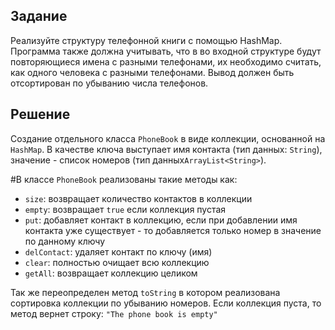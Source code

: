 ## Задание
Реализуйте структуру телефонной книги с помощью HashMap.
Программа также должна учитывать, что в во входной структуре будут повторяющиеся имена с разными телефонами, их необходимо считать, как одного человека с разными телефонами. Вывод должен быть отсортирован по убыванию числа телефонов.

## Решение
Создание отдельного класса `PhoneBook` в виде коллекции, основанной на `HashMap`. В качестве ключа выступает имя контакта (тип данных: `String`), значение - список номеров (тип данных`ArrayList<String>`).

#В классе `PhoneBook` реализованы такие методы как:
- `size`: возвращает количество контактов в коллекции
- `empty`: возвращает `true` если коллекция пустая
- `put`: добавляет контакт в коллекцию, если при добавлении имя контакта уже существует - то добавляется только номер в значение по данному ключу
- `delContact`: удаляет контакт по ключу (имя)
- `clear`: полностью очищает всю коллекцию
- `getAll`: возвращает коллекцию целиком

Так же переопределен метод `toString` в котором реализована сортировка коллекции по убыванию номеров. Если коллекция пуста, то метод вернет строку: `"The phone book is empty"`
